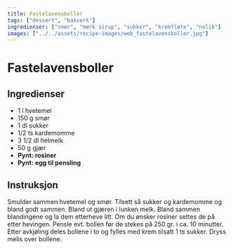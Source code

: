 ```yaml
---
title: Fastelavensboller
tags: ["dessert", "bakverk"]
ingredienser: ["smør", "mørk sirup", "sukker", "kremfløte", "nelik"]
images: ["../../assets/recipe-images/web_fastelavensboller.jpg"]
---
```


# Fastelavensboller

## Ingredienser

- 1 l hvetemel
- 150 g smør
- 1 dl sukker
- 1/2 ts kardemomme
- 3 1/2 dl helmelk
- 50 g gjær
- **Pynt: rosiner**
- **Pynt: egg til pensling**

## Instruksjon

Smulder sammen hvetemel og smør. Tilsett så sukker og kardemomme og bland godt sammen. Bland ut gjæren i lunken melk. Bland sammen blandingene og la dem etterheve litt. Om du ønsker rosiner settes de på etter hevingen. Pensle evt. bollen før de stekes på 250 gr. i ca. 10 minutter. Etter avkjøling deles bollene i to og fylles med krem tilsatt 1 ts sukker. Dryss melis over bollene.
